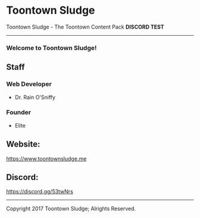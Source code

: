 # Toontown Sludge
Toontown Sludge - The Toontown Content Pack
**DISCORD TEST**
***

### Welcome to Toontown Sludge!

## Staff

### Web Developer
* Dr. Rain O'Sniffy

### Founder
* Elite

## Website:
https://www.toontownsludge.me

## Discord:
https://discord.gg/53twNrs

***
Copyright 2017 Toontown Sludge; Alrights Reserved.
